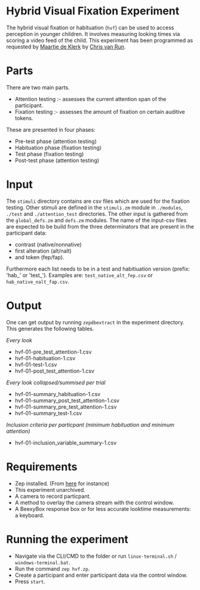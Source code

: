 # Hybrid Visual Fixation Experiment

The hybrid visual fixation or habituation (`hvf`) can be used to access perception in younger children. It involves measuring looking times via scoring a video feed of the child. This experiment has been programmed as requested by [Maartje de Klerk][maartje] by [Chris van Run][chris].

# Parts
There are two main parts.
- Attention testing :- assesses the current attention span of the participant.
- Fixation testing :- assesses the amount of fixation on certain auditive tokens.

These are presented in four phases:
- Pre-test phase (attention testing)
- Habituation phase (fixation testing)
- Test phase (fixation testing)
- Post-test phase (attention testing)

# Input
The `stimuli` directory contains are csv files which are used for the fixation testing. Other stimuli are defined in the `stimuli.zm` module in `./modules`, `./test` and `./attention_test` directories. The other input is gathered from the `global_defs.zm` and `defs.zm` modules. The name of the input-csv files are expected to be build from the three determinators that are present in the participant data: 
* contrast (native/nonnative)
* first alteration (alt/nalt)
* and token (fep/fap). 

Furthermore each list needs to be in a test and habitiuation version (prefix: 'hab_' or 'test_'). Examples are: `test_native_alt_fep.csv` or `hab_native_nalt_fap.csv`.

# Output
One can get output by running `zepdbextract` in the experiment directory. This generates the following tables.

*Every look*
* hvf-01-pre_test_attention-1.csv
* hvf-01-habituation-1.csv
* hvf-01-test-1.csv
* hvf-01-post_test_attention-1.csv

*Every look collapsed/summised per trial*
* hvf-01-summary_habituation-1.csv
* hvf-01-summary_post_test_attention-1.csv
* hvf-01-summary_pre_test_attention-1.csv
* hvf-01-summary_test-1.csv

*Inclusion criteria per particpant (minimum habituation and minimum attention)*
* hvf-01-inclusion_variable_summary-1.csv

# Requirements
- Zep installed. (From [here][beexy-zep-download] for instance)
- This experiment unarchived.
- A camera to record particpant.
- A method to overlay the camera stream with the control window.
- A BeexyBox response box or for less accurate looktime measurements: a keyboard.

# Running the experiment
- Navigate via the CLI/CMD to the folder or run `linux-terminal.sh` / `windows-terminal.bat`.
- Run the command `zep hvf.zp`.
- Create a participant and enter participant data via the control window.
- Press `start`.

[beexy-zep-download]: <https://github.com/joemccann/dillinger>
[maartje]: <http://www.uu.nl/staff/MdeKlerk/0>
[chris]: <http://www.uu.nl/staff/CPAvanRun>
